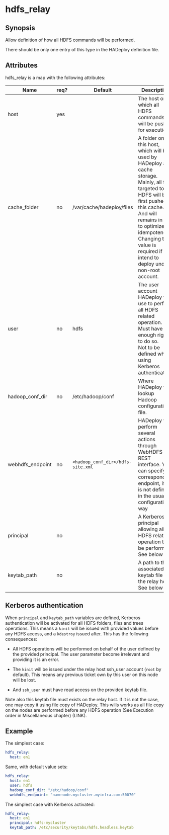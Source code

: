 # hdfs_relay

## Synopsis

Allow definition of how all HDFS commands will be performed.

There should be only one entry of this type in the HADeploy definition file.

## Attributes

hdfs_relay is a map with the following attributes:

Name | req?	| Default |	Description
--- | --- | --- | ---
host|yes||The host on which all HDFS commands will be pushed for execution.
cache_folder|no|/var/cache/hadeploy/files|A folder on this host, which will be used by HADeploy as cache storage. Mainly, all files targeted to HDFS will be first pushed in this cache. And will remains in it, to optimize idempotence.<br>Changing this value is required if you intend to deploy under non-root account.
user|no|hdfs|The user account HADeploy will use to perform all HDFS related operation. Must have enough rights to do so.<br>Not to be defined when using Kerberos authentication.
hadoop_conf_dir|no|/etc/hadoop/conf|Where HADeploy will lookup Hadoop configuration file.
webhdfs_endpoint|no|`<hadoop_conf_dir>/hdfs-site.xml`|HADeploy will perform several actions through WebHDFS REST interface. You can specify corresponding endpoint, if it is not defined in the usual configuration way
principal|no||A Kerberos principal allowing all HDFS related operation to be performed. See below
keytab_path|no||A path to the associated keytab file on the relay host. See below

## Kerberos authentication

When `principal` and `keytab_path` variables are defined, Kerberos authentication will be activated for all HDFS folders, files and trees operations. This means a `kinit` will be issued with provided values before any HDFS access, and a `kdestroy` issued after. This has the following consequences:

* All HDFS operations will be performed on behalf of the user defined by the provided principal. The user parameter become irrelevant and providing it is an error.

* The `kinit` will be issued under the relay host ssh_user account (`root` by default). This means any previous ticket own by this user on this node will be lost. 

* And `ssh_user` must have read access on the provided keytab file.

Note also this keytab file must exists on the relay host. If it is not the case, one may copy it using file copy of HADeploy. This wills works as all file copy on the nodes are performed before any HDFS operation (See Execution order in Miscellaneous chapter) (LINK).

## Example

The simplest case:
```yaml
hdfs_relay:
  host: en1
```
Same, with default value sets:
```yaml
hdfs_relay:
  host: en1
  user: hdfs
  hadoop_conf_dir: "/etc/hadoop/conf"
  webhdfs_endpoint: "namenode.mycluster.myinfra.com:50070"
```
The simplest case with Kerberos activated:
```yaml
hdfs_relay:
  host: en1
  principal: hdfs-mycluster
  keytab_path: /etc/security/keytabs/hdfs.headless.keytab
```
